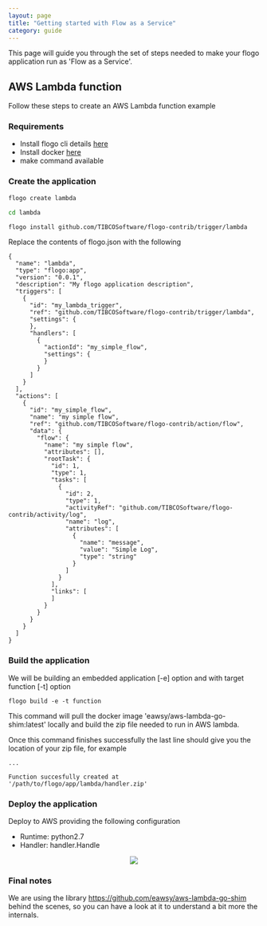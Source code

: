 ```yaml
---
layout: page
title: "Getting started with Flow as a Service"
category: guide
---
```


This page will guide you through the set of steps needed to make your flogo application run as 'Flow as a Service'.

## AWS Lambda function

Follow these steps to create an AWS Lambda function example

### Requirements

- Install flogo cli details [here](https://github.com/TIBCOSoftware/flogo-cli#installation)
- Install docker [here](https://docs.docker.com/engine/installation/)
- make command available

### Create the application

```bash
flogo create lambda

cd lambda

flogo install github.com/TIBCOSoftware/flogo-contrib/trigger/lambda
```

Replace the contents of flogo.json with the following

```
{
  "name": "lambda",
  "type": "flogo:app",
  "version": "0.0.1",
  "description": "My flogo application description",
  "triggers": [
    {
      "id": "my_lambda_trigger",
      "ref": "github.com/TIBCOSoftware/flogo-contrib/trigger/lambda",
      "settings": {
      },
      "handlers": [
        {
          "actionId": "my_simple_flow",
          "settings": {
          }
        }
      ]
    }
  ],
  "actions": [
    {
      "id": "my_simple_flow",
      "name": "my simple flow",
      "ref": "github.com/TIBCOSoftware/flogo-contrib/action/flow",
      "data": {
        "flow": {
          "name": "my simple flow",
          "attributes": [],
          "rootTask": {
            "id": 1,
            "type": 1,
            "tasks": [
              {
                "id": 2,
                "type": 1,
                "activityRef": "github.com/TIBCOSoftware/flogo-contrib/activity/log",
                "name": "log",
                "attributes": [
                  {
                    "name": "message",
                    "value": "Simple Log",
                    "type": "string"
                  }
                ]
              }
            ],
            "links": [
            ]
          }
        }
      }
    }
  ]
}
```

### Build the application

We will be building an embedded application [-e] option and with target function [-t] option
```
flogo build -e -t function
```

This command will pull the docker image 'eawsy/aws-lambda-go-shim:latest' locally and build the zip file needed to run in AWS lambda.

Once this command finishes successfully the last line should give you the location of your zip file, for example

```
...

Function succesfully created at '/path/to/flogo/app/lambda/handler.zip'
```

### Deploy the application

Deploy to AWS providing the following configuration
- Runtime: python2.7
- Handler: handler.Handle

<p align="center">
   <img src="https://github.com/eawsy/aws-lambda-go-shim/blob/master/asset/aws_config-preview.png" align="center">
</p>

### Final notes

We are using the library https://github.com/eawsy/aws-lambda-go-shim behind the scenes, so you can have a look at it to understand a bit more the internals.